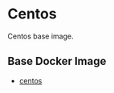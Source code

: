 # Centos

Centos base image.


## Base Docker Image

* [centos](https://registry.hub.docker.com/_/centos/)
